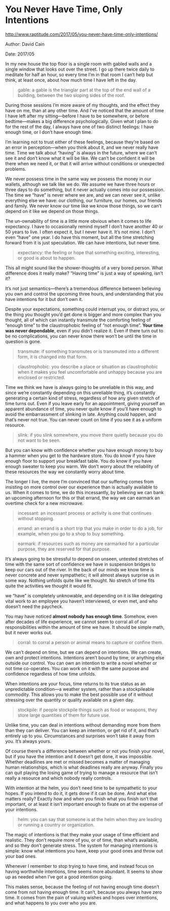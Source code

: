 # You Never Have Time, Only Intentions

http://www.raptitude.com/2017/05/you-never-have-time-only-intentions/

Author: David Cain 

Date: 2017/05

In my new house the top floor is a single room with gabled walls and a single window that looks out over the street. I go up there twice daily to meditate for half an hour, so every time I’m in that room I can’t help but think, at least once, about how much time I have left in the day.

> gable: a gable is the trianglar part at the top of the end wall of a building, between the two sloping sides of the roof.

During those sessions I’m more aware of my thoughts, and the effect they have on me, than at any other time. And I’ve noticed that the amount of time I have left after my sitting—before I have to be somewhere, or before bedtime—makes a big difference psychologically. Given what I plan to do for the rest of the day, I always have one of two distinct feelings: I have enough time, or I don’t have enough time.

I’m learning not to trust either of these feelings, because they’re based on an error in perception—when you think about it, and we never really have time. Time we talk about “having” is always in the future, where we can’t see it and don’t know what it will be like. We can’t be confident it will be there when we need it, or that it will arrive without conditions or unexpected problems.

We never possess time in the same way we possess the money in our wallets, although we talk like we do. We assume we have three hours or three days to do something, but it never actually comes into our possession. The time we “have” is never where we are, and we can never see it, unlike everything else we have: our clothing, our furniture, our homes, our friends and family. We never know our time like we know those things, so we can’t depend on it like we depend on those things.

The un-ownability of time is a little more obvious when it comes to life expectancy. I have to occasionally remind myself I don’t have another 40 or 50 years to live. I often expect it, but I never have it. It’s not mine. I don’t even “have” one year. I do have this moment, but all the time stretching forward from it is just speculation. We can have intentions, but never time.

> expectancy: the feeling or hope that something exciting, interesting, or good is about to happen.

This all might sound like the shower-thoughts of a very bored person. What difference does it really make? “Having time” is just a way of speaking, isn’t it?

It’s not just semantics—there’s a tremendous difference between believing you own and control the upcoming three hours, and understanding that you have intentions for it but don’t own it.

Despite your expectations, something could interrupt you, or distract you, or the thing you thought you’d get done is bigger and more complex than you thought, all of which can instantly transmute the comforting feeling of “enough time” to the claustrophobic feeling of “not enough time”. **Your time was never dependable**, even if you didn’t realize it. Even if there turn out to be no complications, you can never know there won’t be until the time in question is gone.

> transmute: if something transmutes or is transmuted into a different form, it is changed into that form.

> claustrophobic: you describe a place or situation as claustrophobic when it makes you feel uncomfortable and unhappy because you are enclosed or restricted.

Time we think we have is always going to be unreliable in this way, and since we’re constantly depending on this unreliable thing, it’s constantly generating a certain kind of stress, regardless of how any given stretch of time turns out. Even if you leave early for an appointment, giving yourself an apparent abundance of time, you never quite know if you’ll have enough to avoid the embarrassment of slinking in late. Anything could happen, and that’s never not true. You can never count on time if you see it as a uniform resource.

> slink: if you slink somewhere, you move there quietly because you do not want to be seen.

But you can know with confidence whether you have enough money to buy a hammer when you get to the hardware store. You do know if you have enough floor to support your breakfast table. You do know if you have enough sweater to keep you warm. We don’t worry about the reliability of these resources the way we constantly worry about time.

The longer I live, the more I’m convinced that our suffering comes from insisting on more control over our experience than is actually available to us. When it comes to time, we do this incessantly, by believing we can bank an upcoming afternoon for this or that errand, the way we can earmark an overtime check for a new microwave.

> incessant: an incessant process or activity is one that continues without stopping.

> errand: an errand is a short trip that you make in order to do a job, for example, when you go to a shop to buy something.

> earmark: if resources such as money are earmarked for a particular purpose, they are reserved for that purpose.

It’s always going to be stressful to depend on unseen, untested stretches of time with the same sort of confidence we have in suspension bridges to keep our cars out of the river. In the back of our minds we know time is never concrete and never sympathetic; it will almost always surprise us in some way. Nothing unfolds quite like we thought. No stretch of time fits quite the activities we thought it would fit.

 we “have” is completely unknowable, and depending on it is like delegating vital work to an employee you haven’t interviewed, or even met, and who doesn’t need the paycheck.

You may have noticed **almost nobody has enough time**. Somehow, even after decades of life experience, we cannot seem to corral all of our responsibilities within the amount of time we have. It should be simple math, but it never works out.

> corral: to corral a person or animal means to capture or confine them.

We can’t depend on time, but we can depend on intentions. We can create, own and protect intentions. Intentions aren’t bound by time, or anything else outside our control. You can own an intention to write a novel whether or not time co-operates. You can work on it with the same purpose and confidence regardless of how time unfolds.

When intentions are your focus, time returns to its true status as an unpredictable condition—a weather system, rather than a stockpileable commodity. This allows you to make the best possible use of it without stressing over the quantity or quality available on a given day.

> stockpile: if people stockpile things such as food or weapons, they store large quantities of them for future use.

Unlike time, you can deal in intentions without demanding more from them than they can deliver. You can keep an intention, or get rid of it, and that’s entirely up to you. Circumstances and surprises won’t take it away from you. It’s always yours.

Of course there’s a difference between whether or not you finish your novel, but if you have the intention and it doesn’t get done, it was impossible. Whether deadlines are met or missed becomes a matter of managing human relationships, which is what deadlines really are anyway. Finally you can quit playing the losing game of trying to manage a resource that isn’t really a resource and which nobody really controls.

With intention at the helm, you don’t need time to be sympathetic to your hopes. If you intend to do it, it gets done if it can be done. And what else matters really? Exactly how and when you finish what you finish isn’t that important, or at least it isn’t important enough to fixate on at the expense of your intentions.

> helm: you can say that someone is at the helm when they are leading or running a country or organization.

The magic of intentions is that they make your usage of time efficient and realistic. They don’t require more of you, or of time, than what’s available, and so they don’t generate stress. The system for managing intentions is simple: know what intentions you have, keep your good ones and throw out your bad ones.

Whenever I remember to stop trying to have time, and instead focus on having worthwhile intentions, time seems more abundant. It seems to show up as needed when I’ve got a good intention going.

This makes sense, because the feeling of not having enough time doesn’t come from not having enough time. It can’t, because you always have zero time. It comes from the pain of valuing wishes and hopes over intentions, and what happens to you over who you are.